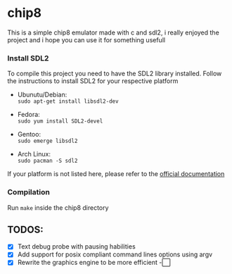 # chip8

This is a simple chip8 emulator made with c and sdl2, i really enjoyed the project
and i hope you can use it for something usefull

### Install SDL2

To compile this project you need to have the SDL2 library installed. Follow the 
instructions to install SDL2 for your respective platform

- Ubunutu/Debian:\
    `sudo apt-get install libsdl2-dev`

- Fedora:\
    `sudo yum install SDL2-devel`

- Gentoo:\
    `sudo emerge libsdl2`

- Arch Linux:\
    `sudo pacman -S sdl2`

If your platform is not listed here, please refer to the [official documentation](https://wiki.libsdl.org/Installation)

### Compilation

Run `make` inside the chip8 directory

## TODOS:
-[x] Text debug probe with pausing habilities
-[x] Add support for posix compliant command lines options using argv
-[x] Rewrite the graphics engine to be more efficient
-:white_large_square:
